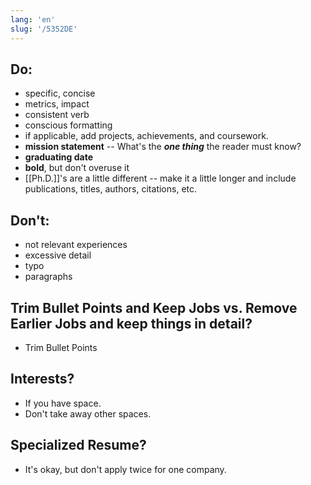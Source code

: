 ```yaml
---
lang: 'en'
slug: '/5352DE'
---
```


## Do:

- specific, concise
- metrics, impact
- consistent verb
- conscious formatting
- if applicable, add projects, achievements, and coursework.
- **mission statement** -- What's the **_one thing_** the reader must know?
- **graduating date**
- **bold**, but don't overuse it
- [[Ph.D.]]'s are a little different -- make it a little longer and include publications, titles, authors, citations, etc.

## Don't:

- not relevant experiences
- excessive detail
- typo
- paragraphs

## Trim Bullet Points and Keep Jobs vs. Remove Earlier Jobs and keep things in detail?

- Trim Bullet Points

## Interests?

- If you have space.
- Don't take away other spaces.

## Specialized Resume?

- It's okay, but don't apply twice for one company.
